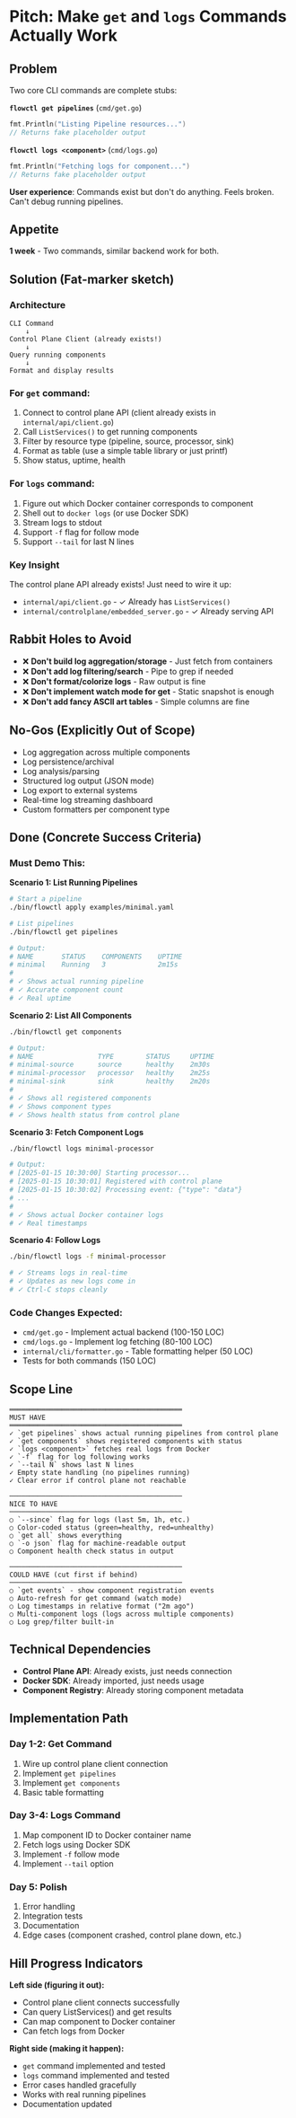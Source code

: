 # Pitch: Make `get` and `logs` Commands Actually Work

## Problem
Two core CLI commands are complete stubs:

**`flowctl get pipelines`** (`cmd/get.go`)
```go
fmt.Println("Listing Pipeline resources...")
// Returns fake placeholder output
```

**`flowctl logs <component>`** (`cmd/logs.go`)
```go
fmt.Println("Fetching logs for component...")
// Returns fake placeholder output
```

**User experience**: Commands exist but don't do anything. Feels broken. Can't debug running pipelines.

## Appetite
**1 week** - Two commands, similar backend work for both.

## Solution (Fat-marker sketch)

### Architecture
```
CLI Command
    ↓
Control Plane Client (already exists!)
    ↓
Query running components
    ↓
Format and display results
```

### For `get` command:
1. Connect to control plane API (client already exists in `internal/api/client.go`)
2. Call `ListServices()` to get running components
3. Filter by resource type (pipeline, source, processor, sink)
4. Format as table (use a simple table library or just printf)
5. Show status, uptime, health

### For `logs` command:
1. Figure out which Docker container corresponds to component
2. Shell out to `docker logs` (or use Docker SDK)
3. Stream logs to stdout
4. Support `-f` flag for follow mode
5. Support `--tail` for last N lines

### Key Insight
The control plane API already exists! Just need to wire it up:
- `internal/api/client.go` - ✓ Already has `ListServices()`
- `internal/controlplane/embedded_server.go` - ✓ Already serving API

## Rabbit Holes to Avoid
- ❌ **Don't build log aggregation/storage** - Just fetch from containers
- ❌ **Don't add log filtering/search** - Pipe to grep if needed
- ❌ **Don't format/colorize logs** - Raw output is fine
- ❌ **Don't implement watch mode for get** - Static snapshot is enough
- ❌ **Don't add fancy ASCII art tables** - Simple columns are fine

## No-Gos (Explicitly Out of Scope)
- Log aggregation across multiple components
- Log persistence/archival
- Log analysis/parsing
- Structured log output (JSON mode)
- Log export to external systems
- Real-time log streaming dashboard
- Custom formatters per component type

## Done (Concrete Success Criteria)

### Must Demo This:

**Scenario 1: List Running Pipelines**
```bash
# Start a pipeline
./bin/flowctl apply examples/minimal.yaml

# List pipelines
./bin/flowctl get pipelines

# Output:
# NAME       STATUS    COMPONENTS    UPTIME
# minimal    Running   3             2m15s
#
# ✓ Shows actual running pipeline
# ✓ Accurate component count
# ✓ Real uptime
```

**Scenario 2: List All Components**
```bash
./bin/flowctl get components

# Output:
# NAME                TYPE        STATUS     UPTIME
# minimal-source      source      healthy    2m30s
# minimal-processor   processor   healthy    2m25s
# minimal-sink        sink        healthy    2m20s
#
# ✓ Shows all registered components
# ✓ Shows component types
# ✓ Shows health status from control plane
```

**Scenario 3: Fetch Component Logs**
```bash
./bin/flowctl logs minimal-processor

# Output:
# [2025-01-15 10:30:00] Starting processor...
# [2025-01-15 10:30:01] Registered with control plane
# [2025-01-15 10:30:02] Processing event: {"type": "data"}
# ...
#
# ✓ Shows actual Docker container logs
# ✓ Real timestamps
```

**Scenario 4: Follow Logs**
```bash
./bin/flowctl logs -f minimal-processor

# ✓ Streams logs in real-time
# ✓ Updates as new logs come in
# ✓ Ctrl-C stops cleanly
```

### Code Changes Expected:
- `cmd/get.go` - Implement actual backend (100-150 LOC)
- `cmd/logs.go` - Implement log fetching (80-100 LOC)
- `internal/cli/formatter.go` - Table formatting helper (50 LOC)
- Tests for both commands (150 LOC)

## Scope Line

```
═══════════════════════════════════════════
MUST HAVE
═══════════════════════════════════════════
✓ `get pipelines` shows actual running pipelines from control plane
✓ `get components` shows registered components with status
✓ `logs <component>` fetches real logs from Docker
✓ `-f` flag for log following works
✓ `--tail N` shows last N lines
✓ Empty state handling (no pipelines running)
✓ Clear error if control plane not reachable

───────────────────────────────────────────
NICE TO HAVE
───────────────────────────────────────────
○ `--since` flag for logs (last 5m, 1h, etc.)
○ Color-coded status (green=healthy, red=unhealthy)
○ `get all` shows everything
○ `-o json` flag for machine-readable output
○ Component health check status in output

───────────────────────────────────────────
COULD HAVE (cut first if behind)
───────────────────────────────────────────
○ `get events` - show component registration events
○ Auto-refresh for get command (watch mode)
○ Log timestamps in relative format ("2m ago")
○ Multi-component logs (logs across multiple components)
○ Log grep/filter built-in
```

## Technical Dependencies
- **Control Plane API**: Already exists, just needs connection
- **Docker SDK**: Already imported, just needs usage
- **Component Registry**: Already storing component metadata

## Implementation Path

### Day 1-2: Get Command
1. Wire up control plane client connection
2. Implement `get pipelines`
3. Implement `get components`
4. Basic table formatting

### Day 3-4: Logs Command
1. Map component ID to Docker container name
2. Fetch logs using Docker SDK
3. Implement `-f` follow mode
4. Implement `--tail` option

### Day 5: Polish
1. Error handling
2. Integration tests
3. Documentation
4. Edge cases (component crashed, control plane down, etc.)

## Hill Progress Indicators

**Left side (figuring it out):**
- Control plane client connects successfully
- Can query ListServices() and get results
- Can map component to Docker container
- Can fetch logs from Docker

**Right side (making it happen):**
- `get` command implemented and tested
- `logs` command implemented and tested
- Error cases handled gracefully
- Works with real running pipelines
- Documentation updated
